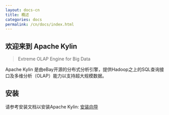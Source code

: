 ```yaml
---
layout: docs-cn
title: 概述
categories: docs
permalink: /cn/docs/index.html
---
```


欢迎来到 Apache Kylin
------------  
> Extreme OLAP Engine for Big Data

Apache Kylin 是由eBay开源的分布式分析引擎，提供Hadoop之上的SQL查询接口及多维分析（OLAP）能力以支持超大规模数据。

安装 
------------  
请参考安装文档以安装Apache Kylin: [安装向导](/cn/docs/install/)





